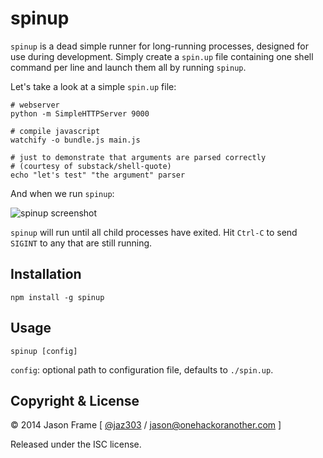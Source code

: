 # spinup

`spinup` is a dead simple runner for long-running processes, designed for use during development. Simply create a `spin.up` file containing one shell command per line and launch them all by running `spinup`.

Let's take a look at a simple `spin.up` file:

    # webserver
    python -m SimpleHTTPServer 9000

    # compile javascript
    watchify -o bundle.js main.js

    # just to demonstrate that arguments are parsed correctly
    # (courtesy of substack/shell-quote)
    echo "let's test" "the argument" parser

And when we run `spinup`:

![spinup screenshot](https://raw.githubusercontent.com/jaz303/spinup/master/screenshot.png)

`spinup` will run until all child processes have exited. Hit `Ctrl-C` to send `SIGINT` to any that are still running.

## Installation

    npm install -g spinup

## Usage

```shell
spinup [config]
```

`config`: optional path to configuration file, defaults to `./spin.up`.

## Copyright &amp; License

&copy; 2014 Jason Frame [ [@jaz303](http://twitter.com/jaz303) / [jason@onehackoranother.com](mailto:jason@onehackoranother.com) ]

Released under the ISC license.